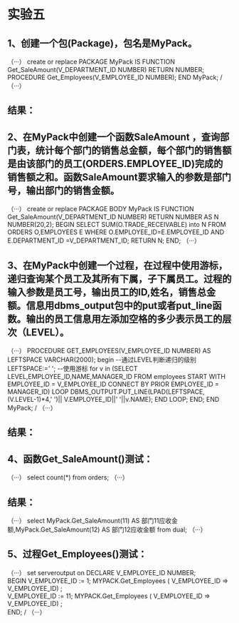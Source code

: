 # 实验五
## 1、创建一个包(Package)，包名是MyPack。
（···）
    create or replace PACKAGE MyPack IS
      FUNCTION Get_SaleAmount(V_DEPARTMENT_ID NUMBER) RETURN NUMBER;
      PROCEDURE Get_Employees(V_EMPLOYEE_ID NUMBER);
    END MyPack;
    /
（···）
## 结果：
## 2、在MyPack中创建一个函数SaleAmount ，查询部门表，统计每个部门的销售总金额，每个部门的销售额是由该部门的员工(ORDERS.EMPLOYEE_ID)完成的销售额之和。函数SaleAmount要求输入的参数是部门号，输出部门的销售金额。
（···）
    create or replace PACKAGE BODY MyPack IS
      FUNCTION Get_SaleAmount(V_DEPARTMENT_ID NUMBER) RETURN NUMBER
      AS
        N NUMBER(20,2);
        BEGIN
          SELECT SUM(O.TRADE_RECEIVABLE) into N  FROM ORDERS O,EMPLOYEES E
          WHERE O.EMPLOYEE_ID=E.EMPLOYEE_ID AND E.DEPARTMENT_ID =V_DEPARTMENT_ID;
          RETURN N;
    END;
（···）
## 3、在MyPack中创建一个过程，在过程中使用游标，递归查询某个员工及其所有下属，子下属员工。过程的输入参数是员工号，输出员工的ID,姓名，销售总金额。信息用dbms_output包中的put或者put_line函数。输出的员工信息用左添加空格的多少表示员工的层次（LEVEL）。
（···）
    PROCEDURE GET_EMPLOYEES(V_EMPLOYEE_ID NUMBER)
      AS
        LEFTSPACE VARCHAR(2000);
        begin
          --通过LEVEL判断递归的级别
          LEFTSPACE:=' ';
          --使用游标
          for v in
          (SELECT LEVEL,EMPLOYEE_ID,NAME,MANAGER_ID FROM employees
          START WITH EMPLOYEE_ID = V_EMPLOYEE_ID
          CONNECT BY PRIOR EMPLOYEE_ID = MANAGER_ID)
          LOOP
            DBMS_OUTPUT.PUT_LINE(LPAD(LEFTSPACE,(V.LEVEL-1)*4,' ')||
                                 V.EMPLOYEE_ID||' '||v.NAME);
          END LOOP;
        END;
    END MyPack;
    /
（···）
## 结果：
## 4、函数Get_SaleAmount()测试：
（···）
   select count(*) from orders;
（···）
## 结果：
（···）
  select MyPack.Get_SaleAmount(11) AS 部门11应收金额,MyPack.Get_SaleAmount(12) AS 部门12应收金额 from dual;
（···）
## 5、过程Get_Employees()测试：
（···）
set serveroutput on
DECLARE
  V_EMPLOYEE_ID NUMBER;    
BEGIN
  V_EMPLOYEE_ID := 1;
  MYPACK.Get_Employees (  V_EMPLOYEE_ID => V_EMPLOYEE_ID) ;  
  V_EMPLOYEE_ID := 11;
  MYPACK.Get_Employees (  V_EMPLOYEE_ID => V_EMPLOYEE_ID) ;    
END;
/
（···）

